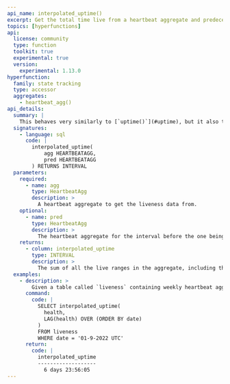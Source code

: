 ```yaml
---
api_name: interpolated_uptime()
excerpt: Get the total time live from a heartbeat aggregate and predecessor
topics: [hyperfunctions]
api:
  license: community
  type: function
  toolkit: true
  experimental: true
  version:
    experimental: 1.13.0
hyperfunction:
  family: state tracking
  type: accessor
  aggregates:
    - heartbeat_agg()
api_details:
  summary: |
    This behaves very similarly to [`uptime()`](#uptime), but it also takes the heartbeat aggregate from the preceding interval.  It checks when the last heartbeat in the predecessor was received and makes sure that the entire heartbeat interval after that is considered live. This addresses the issue where `uptime` would consider the interval between the start of the interval and the first heartbeat as dead.
  signatures:
    - language: sql
      code: |
        interpolated_uptime(
            agg HEARTBEATAGG,
            pred HEARTBEATAGG
        ) RETURNS INTERVAL
  parameters:
    required:
      - name: agg
        type: HeartbeatAgg
        description: >
          A heartbeat aggregate to get the liveness data from.
    optional:
      - name: pred
        type: HeartbeatAgg
        description: >
          The heartbeat aggregate for the interval before the one being measured, if one exists.
    returns:
      - column: interpolated_uptime
        type: INTERVAL
        description: >
          The sum of all the live ranges in the aggregate, including those covered by the last heartbeat of the previous interval.
  examples:
    - description: >
        Given a table called `liveness` containing weekly heartbeat aggregates in column `health` with timestamp column `date`, you can use this command to get the total interpolated uptime of the system during the week of Jan 9, 2022.
      command:
        code: |
          SELECT interpolated_uptime(
            health,
            LAG(health) OVER (ORDER BY date)
          )
          FROM liveness
          WHERE date = '01-9-2022 UTC'
      return:
        code: |
          interpolated_uptime     
          -------------------
            6 days 23:56:05
---
```


